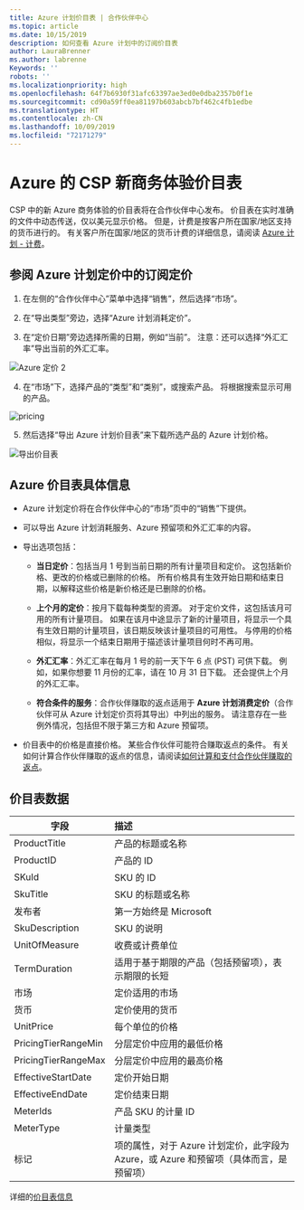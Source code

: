 ```yaml
---
title: Azure 计划价目表 | 合作伙伴中心
ms.topic: article
ms.date: 10/15/2019
description: 如何查看 Azure 计划中的订阅价目表
author: LauraBrenner
ms.author: labrenne
Keywords: ''
robots: ''
ms.localizationpriority: high
ms.openlocfilehash: 64f7b6930f31afc63397ae3ed0e0dba2357b0f1e
ms.sourcegitcommit: cd90a59ff0ea81197b603abcb7bf462c4fb1edbe
ms.translationtype: HT
ms.contentlocale: zh-CN
ms.lasthandoff: 10/09/2019
ms.locfileid: "72171279"
---
```

# <a name="price-list-for-the-new-commerce-experience-in-csp-for-azure"></a>Azure 的 CSP 新商务体验价目表 

CSP 中的新 Azure 商务体验的价目表将在合作伙伴中心发布。 价目表在实时准确的文件中动态传送，仅以美元显示价格。 但是，计费是按客户所在国家/地区支持的货币进行的。 有关客户所在国家/地区的货币计费的详细信息，请阅读 [Azure 计划 - 计费](azure-plan-billing.md)。

## <a name="see-pricing-for-subscriptions-under-the-azure-plan-pricing"></a>参阅 Azure 计划定价中的订阅定价

1. 在左侧的“合作伙伴中心”菜单中选择“销售”，然后选择“市场”。  

2. 在“导出类型”旁边，选择“Azure 计划消耗定价”。  

3. 在“定价日期”旁边选择所需的日期，例如“当前”。   注意：还可以选择“外汇汇率”导出当前的外汇汇率。 

![Azure 定价 2](images/azure/pricelist2.jpg)

4. 在“市场”下，选择产品的“类型”和“类别”，或搜索产品。    将根据搜索显示可用的产品。

![pricing](images/azure/Azurepricelist1.jpg)

5. 然后选择“导出 Azure 计划价目表”来下载所选产品的 Azure 计划价格。 


![导出价目表](images/azure/pricelist1.png)



## <a name="azure-price-list-specifics"></a>Azure 价目表具体信息

- Azure 计划定价将在合作伙伴中心的“市场”页中的“销售”下提供。 

- 可以导出 Azure 计划消耗服务、Azure 预留项和外汇汇率的内容。

- 导出选项包括：

    - **当日定价**：包括当月 1 号到当前日期的所有计量项目和定价。 这包括新价格、更改的价格或已删除的价格。 所有价格具有生效开始日期和结束日期，以解释这些价格是新价格还是已删除的价格。

    - **上个月的定价**：按月下载每种类型的资源。 对于定价文件，这包括该月可用的所有计量项目。 如果在该月中途显示了新的计量项目，将显示一个具有生效日期的计量项目，该日期反映该计量项目的可用性。 与停用的价格相似，将显示一个结束日期用于描述该计量项目何时不再可用。

    - **外汇汇率**：外汇汇率在每月 1 号的前一天下午 6 点 (PST) 可供下载。 例如，如果你想要 11 月份的汇率，请在 10 月 31 日下载。 还会提供上个月的外汇汇率。

    - **符合条件的服务**：合作伙伴赚取的返点适用于 **Azure 计划消费定价**（合作伙伴可从 Azure 计划定价页将其导出）中列出的服务。 请注意存在一些例外情况，包括但不限于第三方和 Azure 预留项。

- 价目表中的价格是直接价格。 某些合作伙伴可能符合赚取返点的条件。 有关如何计算合作伙伴赚取的返点的信息，请阅读[如何计算和支付合作伙伴赚取的返点](partner-earned-credit-explanation.md)。


## <a name="price-list-data"></a>价目表数据

|**字段**   |**描述**   |
|--------------------------|:---------------------------|
|ProductTitle  |产品的标题或名称|
|ProductID   |产品的 ID|
|SKuId|SKU 的 ID|
|SkuTitle|SKU 的标题或名称|
|发布者|第一方始终是 Microsoft|
|SkuDescription|SKU 的说明|
|UnitOfMeasure|收费或计费单位|
|TermDuration|适用于基于期限的产品（包括预留项），表示期限的长短|
|市场|定价适用的市场|
|货币|定价使用的货币|
|UnitPrice|每个单位的价格|
|PricingTierRangeMin|分层定价中应用的最低价格|
|PricingTierRangeMax|分层定价中应用的最高价格|
|EffectiveStartDate|定价开始日期|
|EffectiveEndDate|定价结束日期|
|MeterIds|产品 SKU 的计量 ID|
|MeterType|计量类型|
|标记|项的属性，对于 Azure 计划定价，此字段为 Azure，或 Azure 和预留项（具体而言，是预留项）|

详细的[价目表信息](https://partner.microsoft.com/commerce/sales?type=Any&category=Any)  
